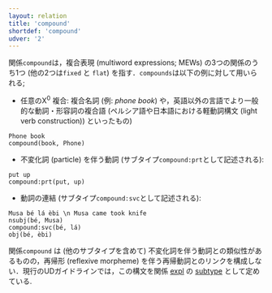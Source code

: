 ```yaml
---
layout: relation
title: 'compound'
shortdef: 'compound'
udver: '2'
---
```


関係`compound`は，複合表現 (multiword expressions; MEWs) の3つの関係のうち1つ (他の2つは`fixed` と `flat`) を指す．`compounds`は以下の例に対して用いられる;

- 任意のX<sup>0</sup> 複合: 複合名詞 (例: *phone book*) や，英語以外の言語でより一般的な動詞・形容詞の複合語 (ペルシア語や日本語における軽動詞構文 (light verb construction)) といったもの)

~~~ sdparse
Phone book
compound(book, Phone)
~~~

- 不変化詞 (particle) を伴う動詞 (サブタイプ`compound:prt`として記述される):

~~~ sdparse
put up
compound:prt(put, up)
~~~

- 動詞の連結 (サブタイプ`compound:svc`として記述される):

~~~ sdparse
Musa bé lá èbi \n Musa came took knife
nsubj(bé, Musa)
compound:svc(bé, lá)
obj(bé, èbi)
~~~

関係`compound` は (他のサブタイプを含めて) 不変化詞を伴う動詞との類似性があるものの，再帰形 (reflexive morpheme) を伴う再帰動詞とのリンクを構成しない．現行のUDガイドラインでは，この構文を関係 [expl]() の [subtype](/2015-08-23-uppsala/clitics.html) として定めている.